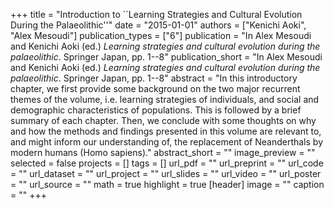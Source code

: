 +++
title = "Introduction to ``Learning Strategies and Cultural Evolution During the Palaeolithic''"
date = "2015-01-01"
authors = ["Kenichi Aoki", "Alex Mesoudi"]
publication_types = ["6"]
publication = "In Alex Mesoudi and Kenichi Aoki (ed.) _Learning strategies and cultural evolution during the palaeolithic_. Springer Japan, pp. 1--8"
publication_short = "In Alex Mesoudi and Kenichi Aoki (ed.) _Learning strategies and cultural evolution during the palaeolithic_. Springer Japan, pp. 1--8"
abstract = "In this introductory chapter, we first provide some background on the two major recurrent themes of the volume, i.e. learning strategies of individuals, and social and demographic characteristics of populations. This is followed by a brief summary of each chapter. Then, we conclude with some thoughts on why and how the methods and findings presented in this volume are relevant to, and might inform our understanding of, the replacement of Neanderthals by modern humans (Homo sapiens)."
abstract_short = ""
image_preview = ""
selected = false
projects = []
tags = []
url_pdf = ""
url_preprint = ""
url_code = ""
url_dataset = ""
url_project = ""
url_slides = ""
url_video = ""
url_poster = ""
url_source = ""
math = true
highlight = true
[header]
image = ""
caption = ""
+++
